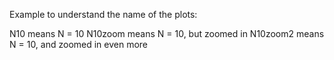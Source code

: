 Example to understand the name of the plots:

N10 means N = 10
N10zoom means N = 10, but zoomed in
N10zoom2 means N = 10, and zoomed in even more
